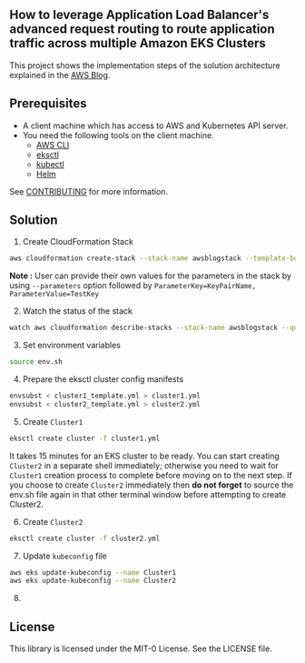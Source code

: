 ## How to leverage Application Load Balancer's advanced request routing to route application traffic across multiple Amazon EKS Clusters

This project shows the implementation steps of the solution architecture explained in the [AWS Blog]().

## Prerequisites

- A client machine which has access to AWS and Kubernetes API server.
- You need the following tools on the client machine.
	- [AWS CLI](https://docs.aws.amazon.com/cli/latest/userguide/cli-chap-install.html)
  	- [eksctl](https://eksctl.io/installation/)
  	- [kubectl](https://docs.aws.amazon.com/eks/latest/userguide/install-kubectl.html)
  	- [Helm](https://helm.sh/docs/intro/install/)

See [CONTRIBUTING](CONTRIBUTING.md#security-issue-notifications) for more information.

## Solution

1. Create CloudFormation Stack

```bash
aws cloudformation create-stack --stack-name awsblogstack --template-body file://cfn.yml
```

**Note :** User can provide their own values for the parameters in the stack by using `--parameters` option followed by `ParameterKey=KeyPairName, ParameterValue=TestKey`

2. Watch the status of the stack

```bash
watch aws cloudformation describe-stacks --stack-name awsblogstack --query "Stacks[0].StackStatus" --output text
```
3. Set environment variables

```bash
source env.sh
```

4. Prepare the eksctl cluster config manifests

```bash
envsubst < cluster1_template.yml > cluster1.yml
envsubst < cluster2_template.yml > cluster2.yml
```

5. Create `Cluster1`

```bash
eksctl create cluster -f cluster1.yml
```

It takes 15 minutes for an EKS cluster to be ready. You can start creating `Cluster2` in a separate shell immediately; otherwise you need to wait for `Cluster1` creation process to complete before moving on to the next step. If you choose to create `Cluster2` immediately then **do not forget** to source the env.sh file again in that other terminal window before attempting to create Cluster2.

6. Create `Cluster2`

```bash
eksctl create cluster -f cluster2.yml
```

7. Update `kubeconfig` file

```bash
aws eks update-kubeconfig --name Cluster1 
aws eks update-kubeconfig --name Cluster2
```

8. 


 

## License

This library is licensed under the MIT-0 License. See the LICENSE file.

